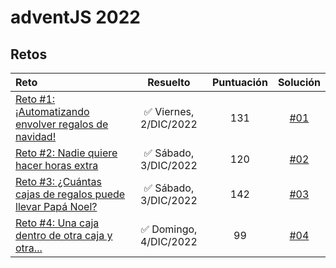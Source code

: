 # adventJS 2022

## Retos

| Reto                                                                                                    |        Resuelto        | Puntuación |      Solución      |
| :------------------------------------------------------------------------------------------------------ | :--------------------: | :--------: | :----------------: |
| [Reto #1: ¡Automatizando envolver regalos de navidad!](https://adventjs.dev/es/challenges/2022/1)       | ✅ Viernes, 2/DIC/2022 |    131     | [#01](01/index.js) |
| [Reto #2: Nadie quiere hacer horas extra](https://adventjs.dev/es/challenges/2022/2)                    | ✅ Sábado, 3/DIC/2022  |    120     | [#02](02/index.js) |
| [Reto #3: ¿Cuántas cajas de regalos puede llevar Papá Noel?](https://adventjs.dev/es/challenges/2022/3) | ✅ Sábado, 3/DIC/2022  |    142     | [#03](03/index.js) |
| [Reto #4: Una caja dentro de otra caja y otra...](https://adventjs.dev/es/challenges/2022/4)            | ✅ Domingo, 4/DIC/2022 |     99     | [#04](04/index.js) |
